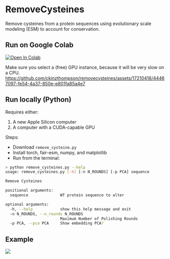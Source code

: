# RemoveCysteines
Remove cysteines from a protein sequences using evolutionary scale modeling (ESM) to account for conservation.

## Run on Google Colab 
<a href="https://colab.research.google.com/github/ckinzthompson/removecysteines/blob/main/remove_cysteines.ipynb" target="_parent"><img src="https://colab.research.google.com/assets/colab-badge.svg" alt="Open In Colab"/></a>

Make sure you select a (free) GPU instance, because it will be very slow on a CPU.
https://github.com/ckinzthompson/removecysteines/assets/17210418/44467097-fe54-4a37-850e-e801fa85a4e7




## Run locally (Python)
Requires either:
1. A new Apple Silicon computer
2. A computer with a CUDA-capable GPU

Steps:
* Download `remove_cysteine.py`
* Install torch, fair-esm, numpy, and matplotlib
* Run from the terminal:

```bash
> python remove_cysteines.py --help
usage: remove_cysteines.py [-h] [-n N_ROUNDS] [-p PCA] sequence

Remove Cysteines

positional arguments:
  sequence              WT protein sequence to alter

optional arguments:
  -h, --help            show this help message and exit
  -n N_ROUNDS, --n_rounds N_ROUNDS
                        Maximum Number of Polishing Rounds
  -p PCA, --pca PCA     Show embedding PCA?
```

## Example
![](https://github.com/ckinzthompson/removecysteines/assets/17210418/51e16705-c925-4da5-b1ea-e21b24bba5a1)
